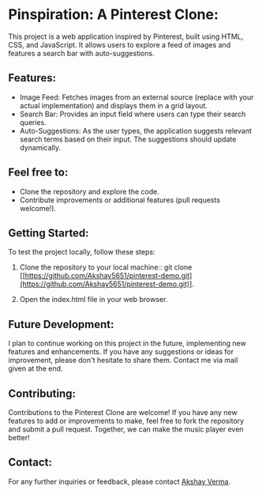 # Pinspiration: A Pinterest Clone:

This project is a web application inspired by Pinterest, built using HTML, CSS, and JavaScript. It allows users to explore a feed of images and features a search bar with auto-suggestions.

## Features:
- Image Feed: Fetches images from an external source (replace with your actual implementation) and displays them in a grid layout.
- Search Bar: Provides an input field where users can type their search queries.
- Auto-Suggestions: As the user types, the application suggests relevant search terms based on their input. The suggestions should update dynamically.
  
  
## Feel free to:

- Clone the repository and explore the code.
- Contribute improvements or additional features (pull requests welcome!).
  

## Getting Started:
To test the project locally, follow these steps:

1. Clone the repository to your local machine::
git clone [[https://github.com/Akshay5651/pinterest-demo.git](https://github.com/Akshay5651/pinterest-demo.git)].

2. Open the index.html file in your web browser.


## Future Development:
I plan to continue working on this project in the future, implementing new features and enhancements. If you have any suggestions or ideas for improvement, please don't hesitate to share them. Contact me via mail given at the end.


## Contributing:
Contributions to the Pinterest Clone are welcome! If you have any new features to add or improvements to make, feel free to fork the repository and submit a pull request. Together, we can make the music player even better!


## Contact:
For any further inquiries or feedback, please contact [Akshay Verma](mailto:akki221099@gmail.com).
